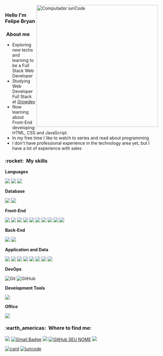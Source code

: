 <img src="https://raw.githubusercontent.com/MicaelliMedeiros/micaellimedeiros/master/image/computer-illustration.png" min-width="400px" max-width="400px" width="400px" align="right" alt="Computador iuriCode">

<h3>Hello I'm Felipe Bryan</h3>
<h3>&nbsp;About me </h3>

- Exploring new techs and learning to be a Full Stack Web Developer<br>
- Studying Web Developer Full Stack at <a href="https://www.growdev.com.br/">Growdev</a>
- Now learning about Front-End developing: HTML, CSS and JavaScript.<br>
- In my free time I like to watch to series and read about programming <br>
- I don't have professional experience in the technology area yet, but I have a lot of experience with sales <br>

<h3>:rocket: &nbsp;My skills</h3>

**Languages**

<img src="https://img.shields.io/badge/JavaScript-F7DF1E?style=for-the-badge&logo=javascript&logoColor=black"> <img src="https://img.shields.io/badge/TypeScript-007ACC?style=for-the-badge&logo=typescript&logoColor=white"> <img src="https://img.shields.io/badge/json-5E5C5C?style=for-the-badge&logo=json&logoColor=white">

**Database**

<img src="https://img.shields.io/badge/PostgreSQL-316192?style=for-the-badge&logo=postgresql&logoColor=white"> <img src="https://img.shields.io/badge/redis-%23DD0031.svg?&style=for-the-badge&logo=redis&logoColor=white">

**Front-End**

<img src="https://img.shields.io/badge/React-20232A?style=for-the-badge&logo=react&logoColor=61DAFB"> <img src="https://img.shields.io/badge/React_Router-CA4245?style=for-the-badge&logo=react-router&logoColor=white"> <img src="https://img.shields.io/badge/Material%20UI-007FFF?style=for-the-badge&logo=mui&logoColor=white"> <img src="https://img.shields.io/badge/Redux-593D88?style=for-the-badge&logo=redux&logoColor=white"> <img src="https://img.shields.io/badge/Vite-B73BFE?style=for-the-badge&logo=vite&logoColor=FFD62E"> <img src="https://img.shields.io/badge/HTML5-E34F26?style=for-the-badge&logo=html5&logoColor=white"> <img src="https://img.shields.io/badge/CSS3-1572B6?style=for-the-badge&logo=css3&logoColor=white"> <img src="https://img.shields.io/badge/Bootstrap-563D7C?style=for-the-badge&logo=bootstrap&logoColor=white"> <img src="https://img.shields.io/badge/styled--components-DB7093?style=for-the-badge&logo=styled-components&logoColor=white"> <img src="https://img.shields.io/badge/Webpack-8DD6F9?style=for-the-badge&logo=Webpack&logoColor=white">

**Back-End**

<img src="https://img.shields.io/badge/Express%20js-000000?style=for-the-badge&logo=express&logoColor=white"> <img src="https://img.shields.io/badge/Node%20js-339933?style=for-the-badge&logo=nodedotjs&logoColor=white">

**Application and Data**

  <img src="https://img.shields.io/badge/Render-46E3B7?style=for-the-badge&logo=render&logoColor=white"> <img src="https://img.shields.io/badge/Jest-C21325?style=for-the-badge&logo=jest&logoColor=white"> <img src="https://img.shields.io/badge/JWT-000000?style=for-the-badge&logo=JSON%20web%20tokens&logoColor=white"> <img src="https://img.shields.io/badge/npm-CB3837?style=for-the-badge&logo=npm&logoColor=white"> <img src="https://img.shields.io/badge/Postman-FF6C37?style=for-the-badge&logo=Postman&logoColor=white"> <img src="https://img.shields.io/badge/ts--node-3178C6?style=for-the-badge&logo=ts-node&logoColor=white"> <img src="https://img.shields.io/badge/eslint-3A33D1?style=for-the-badge&logo=eslint&logoColor=white"> <img src="https://img.shields.io/badge/prettier-1A2C34?style=for-the-badge&logo=prettier&logoColor=F7BA3E">


**DevOps**

  ![Git](https://img.shields.io/badge/Git-E34F26?style=for-the-badge&logo=git&logoColor=white)
  ![GitHub](https://img.shields.io/badge/GitHub-100000?style=for-the-badge&logo=github&logoColor=white)

**Development Tools**

<img src="https://img.shields.io/badge/VSCode-0078D4?style=for-the-badge&logo=visual%20studio%20code&logoColor=white">

**Office**

<img src="https://img.shields.io/badge/Microsoft_Excel-217346?style=for-the-badge&logo=microsoft-excel&logoColor=white">

<h3> :earth_americas: &nbsp;Where to find me: </h3> 

<a href="https://www.linkedin.com/in/felipe-bryan-55b2a6139/"><img src="https://img.shields.io/badge/-Felipe Bryan-blue?style=flat-square&logo=Linkedin&logoColor=white&link=https://www.linkedin.com/in/felipe-bryan-55b2a6139/"></a> [![Gmail Badge](https://img.shields.io/badge/-fbryancm@gmail.com-006bed?style=flat-square&logo=Gmail&logoColor=white&link=mailto:fbryancm@gmail.com)](mailto:fbryancm@gmail.com) <a href="https://api.whatsapp.com/send/?phone=%2B5512997379355&text&type=phone_number&app_absent=0" alt="WhatsApp">
  <img src="https://img.shields.io/badge/-WhatsApp-25d366?style=flat-square&labelColor=25d366&logo=whatsapp&logoColor=white"/></a> [![GitHub SEU NOME]( https://img.shields.io/github/followers/felipe-bryan?label=follow&style=social)](https://github.com/Felipe-Bryan) <a href="https://www.facebook.com/felipe.bryan" alt="Facebook"><img src="https://img.shields.io/badge/-Facebook-3b5998?style=flat-square&labelColor=3b5998&logo=facebook&logoColor=white"/></a>

[![card](https://github-readme-stats.vercel.app/api?username=felipe-bryan&theme=tokyonight&show_icons=true)](https://github.com/anuraghazra/github-readme-stats)
[![iuricode](https://github-readme-stats.vercel.app/api/top-langs/?username=felipe-bryan&layout=compact=true&theme=tokyonight)](https://github.com/anuraghazra/github-readme-stats)
